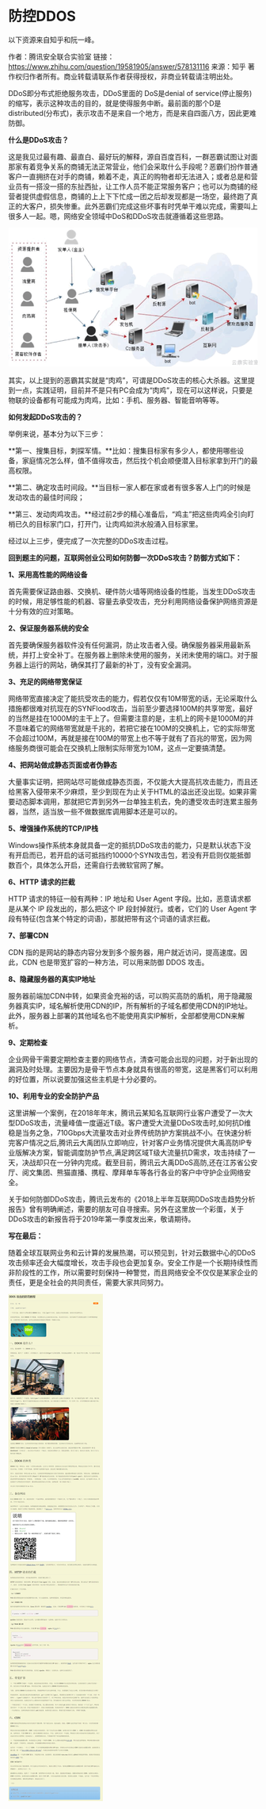 # 防控DDOS

以下资源来自知乎和阮一峰。

作者：腾讯安全联合实验室
链接：https://www.zhihu.com/question/19581905/answer/578131116
来源：知乎
著作权归作者所有。商业转载请联系作者获得授权，非商业转载请注明出处。

DDoS即分布式拒绝服务攻击，DDoS里面的 DoS是denial of service(停止服务)的缩写，表示这种攻击的目的，就是使得服务中断。最前面的那个D是 distributed(分布式)，表示攻击不是来自一个地方，而是来自四面八方，因此更难防御。

**什么是DDoS攻击？**

这是我见过最有趣、最直白、最好玩的解释，源自百度百科，一群恶霸试图让对面那家有着竞争关系的商铺无法正常营业，他们会采取什么手段呢？恶霸们扮作普通客户一直拥挤在对手的商铺，赖着不走，真正的购物者却无法进入；或者总是和营业员有一搭没一搭的东扯西扯，让工作人员不能正常服务客户；也可以为商铺的经营者提供虚假信息，商铺的上上下下忙成一团之后却发现都是一场空，最终跑了真正的大客户，损失惨重。此外恶霸们完成这些坏事有时凭单干难以完成，需要叫上很多人一起。嗯，网络安全领域中DoS和DDoS攻击就遵循着这些思路。

<img src="./img/ddos3.png" style="zoom:80%;" />

其实，以上提到的恶霸其实就是“肉鸡”，可谓是DDoS攻击的核心大杀器。这里提到一点，实践证明，目前并不是只有PC会成为“肉鸡”，现在可以这样说，只要是物联的设备都有可能成为肉鸡，比如：手机、服务器、智能音响等等。

**如何发起DDoS攻击的？** 

举例来说，基本分为以下三步：

**第一、搜集目标，刺探军情。**比如：搜集目标家有多少人，都使用哪些设备，家庭情况怎么样，值不值得攻击，然后找个机会顺便潜入目标家拿到开门的最高权限。

**第二、确定攻击时间段。**当目标一家人都在家或者有很多客人上门的时候是发动攻击的最佳时间段；

**第三、发动肉鸡攻击。**经过前2步的精心准备后，“鸡主”把这些肉鸡全引向盯梢已久的目标家门口，打开门，让肉鸡如洪水般涌入目标家里。

经过以上三步，便完成了一次完整的DDoS攻击过程。

**回到题主的问题，互联网创业公司如何防御一次DDoS攻击？防御方式如下：**

**1、采用高性能的网络设备**

首先需要保证路由器、交换机、硬件防火墙等网络设备的性能，当发生DDoS攻击的时候，用足够性能的机器、容量去承受攻击，充分利用网络设备保护网络资源是十分有效的应对策略。

**2、保证服务器系统的安全**

首先要确保服务器软件没有任何漏洞，防止攻击者入侵。确保服务器采用最新系统，并打上安全补丁。在服务器上删除未使用的服务，关闭未使用的端口。对于服务器上运行的网站，确保其打了最新的补丁，没有安全漏洞。

**3、充足的网络带宽保证**

网络带宽直接决定了能抗受攻击的能力，假若仅仅有10M带宽的话，无论采取什么措施都很难对抗现在的SYNFlood攻击，当前至少要选择100M的共享带宽，最好的当然是挂在1000M的主干上了。但需要注意的是，主机上的网卡是1000M的并不意味着它的网络带宽就是千兆的，若把它接在100M的交换机上，它的实际带宽不会超过100M，再就是接在100M的带宽上也不等于就有了百兆的带宽，因为网络服务商很可能会在交换机上限制实际带宽为10M，这点一定要搞清楚。

**4、把网站做成静态页面或者伪静态**

大量事实证明，把网站尽可能做成静态页面，不仅能大大提高抗攻击能力，而且还给黑客入侵带来不少麻烦，至少到现在为止关于HTML的溢出还没出现。如果非需要动态脚本调用，那就把它弄到另外一台单独主机去，免的遭受攻击时连累主服务器，当然，适当放一些不做数据库调用脚本还是可以的。 

**5、增强操作系统的TCP/IP栈**

Windows操作系统本身就具备一定的抵抗DDoS攻击的能力，只是默认状态下没有开启而已，若开启的话可抵挡约10000个SYN攻击包，若没有开启则仅能抵御数百个，具体怎么开启，还需自行去微软官网了解。

**6、HTTP 请求的拦截**

HTTP 请求的特征一般有两种：IP 地址和 User Agent 字段。比如，恶意请求都是从某个 IP 段发出的，那么把这个 IP 段封掉就行。或者，它们的 User Agent 字段有特征(包含某个特定的词语)，那就把带有这个词语的请求拦截。

**7、部署CDN**

CDN 指的是网站的静态内容分发到多个服务器，用户就近访问，提高速度。因此，CDN 也是带宽扩容的一种方法，可以用来防御 DDOS 攻击。

**8、隐藏服务器的真实IP地址**

服务器前端加CDN中转，如果资金充裕的话，可以购买高防的盾机，用于隐藏服务器真实IP，域名解析使用CDN的IP，所有解析的子域名都使用CDN的IP地址。此外，服务器上部署的其他域名也不能使用真实IP解析，全部都使用CDN来解析。

**9、定期检查**

企业网骨干需要定期检查主要的网络节点，清查可能会出现的问题，对于新出现的漏洞及时处理。主要因为是骨干节点本身就具有很高的带宽，这是黑客们可以利用的好位置，所以说要加强这些主机是十分必要的。

**10、利用专业的安全防护产品**

这里讲解一个案例，在2018年年末，腾讯云某知名互联网行业客户遭受了一次大型DDoS攻击，流量峰值一度逼近T级。客户遭受大流量DDoS攻击时,如何抗D维稳是当务之急，710Gbps大流量攻击对业界传统防护方案挑战不小。在快速分析完客户情况之后,腾讯云大禹团队立即响应，针对客户业务情况提供大禹高防IP专业版解决方案，智能调度防护节点,满足跨区域T级大流量抗D需求，攻击持续了一天，决战却只在一分钟内完成。截至目前，腾讯云大禹DDoS高防,还在江苏省公安厅、阅文集团、熊猫直播、携程、摩拜单车等各行各业的客户中守护企业网络安全。

 关于如何防御DDoS攻击，腾讯云发布的《2018上半年互联网DDoS攻击趋势分析报告》曾有明确阐述，需要的朋友可自寻搜索。另外在这里放一个彩蛋，关于DDoS攻击的新报告将于2019年第一季度发出来，敬请期待。

**写在最后：**

随着全球互联网业务和云计算的发展热潮，可以预见到，针对云数据中心的DDoS攻击频率还会大幅度增长，攻击手段也会更加复杂。安全工作是一个长期持续性而非阶段性的工作，所以需要时刻保持一种警觉，而且网络安全不仅仅是某家企业的责任，更是全社会的共同责任，需要大家共同努力。



![](./img/DDOS1.png)

